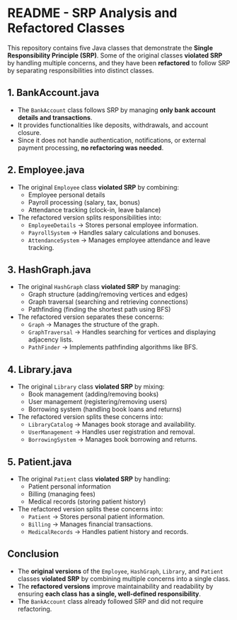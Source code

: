 # **README - SRP Analysis and Refactored Classes**

This repository contains five Java classes that demonstrate the **Single Responsibility Principle (SRP)**. Some of the original classes **violated SRP** by handling multiple concerns, and they have been **refactored** to follow SRP by separating responsibilities into distinct classes.

## **1. BankAccount.java**
- The `BankAccount` class follows SRP by managing **only bank account details and transactions**.
- It provides functionalities like deposits, withdrawals, and account closure.
- Since it does not handle authentication, notifications, or external payment processing, **no refactoring was needed**.

## **2. Employee.java**
- The original `Employee` class **violated SRP** by combining:
  - Employee personal details
  - Payroll processing (salary, tax, bonus)
  - Attendance tracking (clock-in, leave balance)
- The refactored version splits responsibilities into:
  - `EmployeeDetails` → Stores personal employee information.
  - `PayrollSystem` → Handles salary calculations and bonuses.
  - `AttendanceSystem` → Manages employee attendance and leave tracking.

## **3. HashGraph.java**
- The original `HashGraph` class **violated SRP** by managing:
  - Graph structure (adding/removing vertices and edges)
  - Graph traversal (searching and retrieving connections)
  - Pathfinding (finding the shortest path using BFS)
- The refactored version separates these concerns:
  - `Graph` → Manages the structure of the graph.
  - `GraphTraversal` → Handles searching for vertices and displaying adjacency lists.
  - `PathFinder` → Implements pathfinding algorithms like BFS.

## **4. Library.java**
- The original `Library` class **violated SRP** by mixing:
  - Book management (adding/removing books)
  - User management (registering/removing users)
  - Borrowing system (handling book loans and returns)
- The refactored version splits these concerns into:
  - `LibraryCatalog` → Manages book storage and availability.
  - `UserManagement` → Handles user registration and removal.
  - `BorrowingSystem` → Manages book borrowing and returns.

## **5. Patient.java**
- The original `Patient` class **violated SRP** by handling:
  - Patient personal information
  - Billing (managing fees)
  - Medical records (storing patient history)
- The refactored version splits these concerns into:
  - `Patient` → Stores personal patient information.
  - `Billing` → Manages financial transactions.
  - `MedicalRecords` → Handles patient history and records.

## **Conclusion**
- The **original versions** of the `Employee`, `HashGraph`, `Library`, and `Patient` classes **violated SRP** by combining multiple concerns into a single class.
- The **refactored versions** improve maintainability and readability by ensuring **each class has a single, well-defined responsibility**.
- The `BankAccount` class already followed SRP and did not require refactoring.

